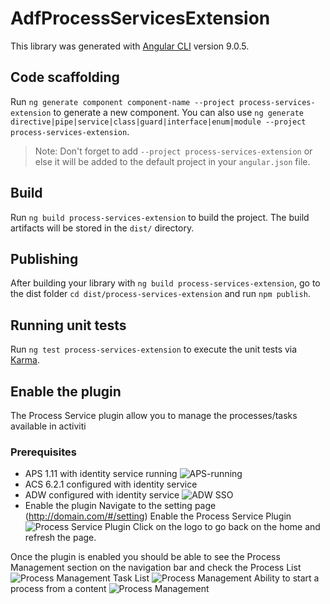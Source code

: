 # AdfProcessServicesExtension

This library was generated with [Angular CLI](https://github.com/angular/angular-cli) version 9.0.5.

## Code scaffolding

Run `ng generate component component-name --project process-services-extension` to generate a new component. You can also use `ng generate directive|pipe|service|class|guard|interface|enum|module --project process-services-extension`.

> Note: Don't forget to add `--project process-services-extension` or else it will be added to the default project in your `angular.json` file.

## Build

Run `ng build process-services-extension` to build the project. The build artifacts will be stored in the `dist/` directory.

## Publishing

After building your library with `ng build process-services-extension`, go to the dist folder `cd dist/process-services-extension` and run `npm publish`.

## Running unit tests

Run `ng test process-services-extension` to execute the unit tests via [Karma](https://karma-runner.github.io).

## Enable the plugin

The Process Service plugin allow you to manage the processes/tasks available in activiti

### Prerequisites

- APS 1.11 with identity service running
![APS-running](/libs/content-ee/process-services-extension/doc/activiti-1.11-running.png)
- ACS 6.2.1 configured with identity service
- ADW configured with identity service
![ADW SSO](/libs/content-ee/process-services-extension/doc/adw-ecm-bpm-sso.png)
- Enable the plugin
Navigate to the setting page (http://domain.com/#/setting)
Enable the Process Service Plugin
![Process Service Plugin](/libs/content-ee/process-services-extension/doc/setting-page-enable-plugin.png)
Click on the logo to go back on the home and refresh the page.

Once the plugin is enabled you should be able to see the Process Management section on the navigation bar and check the
Process List
![Process Management](/libs/content-ee/process-services-extension/doc/process-list.png)
Task List
![Process Management](/libs/content-ee/process-services-extension/doc/task-list.png)
Ability to start a process from a content
![Process Management](/libs/content-ee/process-services-extension/doc/start-process-from-content.png)

